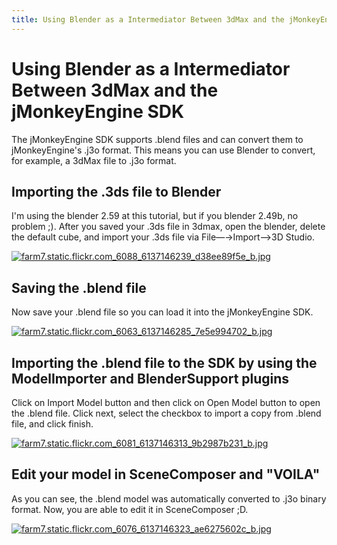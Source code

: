 ```yaml
---
title: Using Blender as a Intermediator Between 3dMax and the jMonkeyEngine SDK
---
```

<h1 class="sectionedit1" id="using_blender_as_a_intermediator_between_3dmax_and_the_jmonkeyengine_sdk">Using Blender as a Intermediator Between 3dMax and the jMonkeyEngine SDK</h1>
<div class="level1">

<p>
The jMonkeyEngine SDK supports .blend files and can convert them to jMonkeyEngine's .j3o format. This means you can use Blender to convert, for example, a 3dMax file to .j3o format.
</p>

</div>
<!-- EDIT1 SECTION "Using Blender as a Intermediator Between 3dMax and the jMonkeyEngine SDK" [1-271] -->
<h2 class="sectionedit2" id="importing_the_3ds_file_to_blender">Importing the .3ds file to Blender</h2>
<div class="level2">

<p>
I'm using the blender 2.59 at this tutorial, but if you blender 2.49b, no problem ;).
After you saved your .3ds file in 3dmax, open the blender, delete the default cube,
and import your .3ds file via File—→Import—–&gt;3D Studio.
</p>

<p>
<a href="/resources/fetch.php" class="media" title="http://farm7.static.flickr.com/6088/6137146239_d38ee89f5e_b.jpg"><img src="/resources/fetch.php" class="mediacenter" title="farm7.static.flickr.com_6088_6137146239_d38ee89f5e_b.jpg" alt="farm7.static.flickr.com_6088_6137146239_d38ee89f5e_b.jpg" /></a>
</p>

</div>
<!-- EDIT2 SECTION "Importing the .3ds file to Blender" [272-623] -->
<h2 class="sectionedit3" id="saving_the_blend_file">Saving the .blend file</h2>
<div class="level2">

<p>
Now save your .blend file so you can load it into the jMonkeyEngine SDK.
</p>

<p>
<a href="/resources/fetch.php" class="media" title="http://farm7.static.flickr.com/6063/6137146285_7e5e994702_b.jpg"><img src="/resources/fetch.php" class="mediacenter" title="farm7.static.flickr.com_6063_6137146285_7e5e994702_b.jpg" alt="farm7.static.flickr.com_6063_6137146285_7e5e994702_b.jpg" /></a>
</p>

</div>
<!-- EDIT3 SECTION "Saving the .blend file" [624-804] -->
<h2 class="sectionedit4" id="importing_the_blend_file_to_the_sdk_by_using_the_modelimporter_and_blendersupport_plugins">Importing the .blend file to the SDK by using the ModelImporter and BlenderSupport plugins</h2>
<div class="level2">

<p>
Click on Import Model button and then click on Open Model button to open the .blend file. Click next, select the checkbox to import a copy from .blend file, and click finish.
</p>

<p>
<a href="/resources/fetch.php" class="media" title="http://farm7.static.flickr.com/6081/6137146313_9b2987b231_b.jpg"><img src="/resources/fetch.php" class="mediacenter" title="farm7.static.flickr.com_6081_6137146313_9b2987b231_b.jpg" alt="farm7.static.flickr.com_6081_6137146313_9b2987b231_b.jpg" /></a>
</p>

</div>
<!-- EDIT4 SECTION "Importing the .blend file to the SDK by using the ModelImporter and BlenderSupport plugins" [805-1153] -->
<h2 class="sectionedit5" id="edit_your_model_in_scenecomposer_and_voila">Edit your model in SceneComposer and "VOILA"</h2>
<div class="level2">

<p>
As you can see, the .blend model was automatically converted to .j3o binary format. Now, you are able to edit it in SceneComposer ;D.
</p>

<p>
<a href="/resources/fetch.php" class="media" title="http://farm7.static.flickr.com/6076/6137146323_ae6275602c_b.jpg"><img src="/resources/fetch.php" class="mediacenter" title="farm7.static.flickr.com_6076_6137146323_ae6275602c_b.jpg" alt="farm7.static.flickr.com_6076_6137146323_ae6275602c_b.jpg" /></a>
</p>

</div>
<!-- EDIT5 SECTION "Edit your model in SceneComposer and VOILA" [1154-] -->
